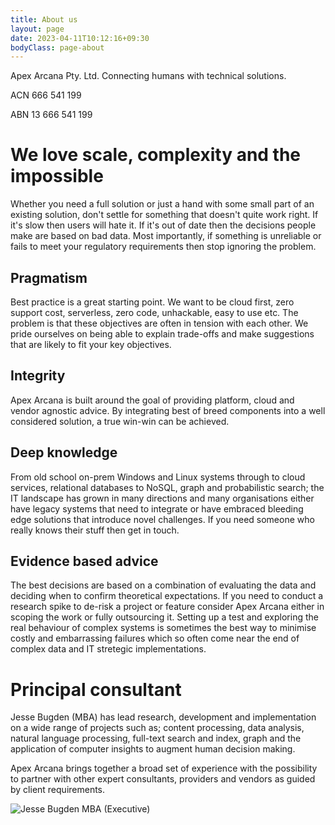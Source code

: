 ```yaml
---
title: About us
layout: page
date: 2023-04-11T10:12:16+09:30
bodyClass: page-about
---
```


Apex Arcana Pty. Ltd. Connecting humans with technical solutions.

ACN 666 541 199

ABN 13 666 541 199

# We love scale, complexity and the impossible #

Whether you need a full solution or just a hand with some small part of an existing solution, don't settle for something that doesn't quite work right. If it's slow then users will hate it. If it's out of date then the decisions people make are based on bad data. Most importantly, if something is unreliable or fails to meet your regulatory requirements then stop ignoring the problem.

## Pragmatism ##

Best practice is a great starting point. We want to be cloud first, zero support cost, serverless, zero code, unhackable, easy to use etc. The problem is that these objectives are often in tension with each other. We pride ourselves on being able to explain trade-offs and make suggestions that are likely to fit your key objectives.

## Integrity ##

Apex Arcana is built around the goal of providing platform, cloud and vendor agnostic advice. By integrating best of breed components into a well considered solution, a true win-win can be achieved.

## Deep knowledge ##

From old school on-prem Windows and Linux systems through to cloud services, relational databases to NoSQL, graph and probabilistic search; the IT landscape has grown in many directions and many organisations either have legacy systems that need to integrate or have embraced bleeding edge solutions that introduce novel challenges. If you need someone who really knows their stuff then get in touch. 

## Evidence based advice ##

The best decisions are based on a combination of evaluating the data and deciding when to confirm theoretical expectations. If you need to conduct a research spike to de-risk a project or feature consider Apex Arcana either in scoping the work or fully outsourcing it. Setting up a test and exploring the real behaviour of complex systems is sometimes the best way to minimise costly and embarrassing failures which so often come near the end of complex data and IT stretegic implementations.

# Principal consultant #

Jesse Bugden (MBA) has lead research, development and implementation on a wide range of projects such as;
content processing, data analysis, natural language processing, full-text search and index, graph and
the application of computer insights to augment human decision making.

Apex Arcana brings together a broad set of experience with the possibility to partner with other expert consultants, providers and vendors as guided by client requirements.

![Jesse Bugden MBA (Executive)](/images/jesse_square_730.jpg)